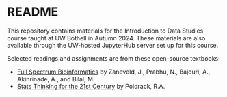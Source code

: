 # README
This repository contains materials for the Introduction to Data Studies course
taught at UW Bothell in Autumn 2024. These materials are also available through
the UW-hosted JupyterHub server set up for this course. 

Selected readings and assignments are from these open-source textbooks:
- [Full Spectrum
Bioinformatics](https://github.com/zaneveld/full_spectrum_bioinformatics) by
Zaneveld, J., Prabhu, N., Bajouri, A., Akinrinade, A., and Bilal, M.
- [Stats Thinking for the 21st Century](https://statsthinking21.github.io/statsthinking21-core-site/) by Poldrack, R.A.
